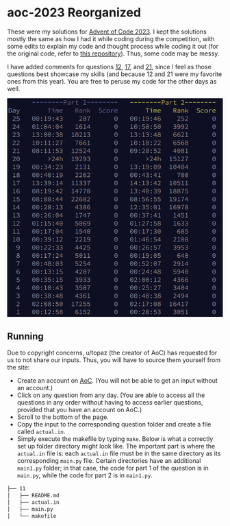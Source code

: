 # aoc-2023 Reorganized

These were my solutions for [Advent of Code 2023](https://adventofcode.com/2023). I kept the solutions mostly the same as how I had it while coding during the competition, with some edits to explain my code and thought process while coding it out (for the original code, refer to [this repository](https://github.com/Ruminere/aoc-2023)). Thus, some code may be messy.

I have added comments for questions [12](./12/), [17](./17/), and [21](./21/), since I feel as those questions best showcase my skills (and because 12 and 21 were my favorite ones from this year). You are free to peruse my code for the other days as well.

![image](times.png)

## Running
Due to copyright concerns, u/topaz (the creator of AoC) has requested for us to not share our inputs. Thus, you will have to source them yourself from the site:
- Create an account on [AoC](https://adventofcode.com/). (You will not be able to get an input without an account.)
- Click on any question from any day. (You are able to access all the questions in any order without having to access earlier questions, provided that you have an account on AoC.)
- Scroll to the bottom of the page.
- Copy the input to the corresponding question folder and create a file called `actual.in`.
- Simply execute the makefile by typing `make`.
Below is what a correctly set up folder directory might look like. The important part is where the `actual.in` file is: each `actual.in` file must be in the same directory as its corresponding `main.py` file. Certain directories have an additional `main1.py` folder; in that case, the code for part 1 of the question is in `main.py`, while the code for part 2 is in `main1.py`.
```
├── 11
│   ├── README.md
│   ├── actual.in
│   ├── main.py
│   └── makefile
```
